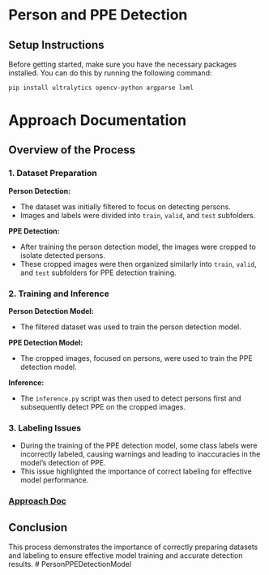 # Person and PPE Detection

## Setup Instructions

Before getting started, make sure you have the necessary packages installed. You can do this by running the following command:

```bash
pip install ultralytics opencv-python argparse lxml
```

# Approach Documentation

## Overview of the Process

### 1. Dataset Preparation

**Person Detection:**

- The dataset was initially filtered to focus on detecting persons.
- Images and labels were divided into `train`, `valid`, and `test` subfolders.

**PPE Detection:**

- After training the person detection model, the images were cropped to isolate detected persons.
- These cropped images were then organized similarly into `train`, `valid`, and `test` subfolders for PPE detection training.

### 2. Training and Inference

**Person Detection Model:**

- The filtered dataset was used to train the person detection model.

**PPE Detection Model:**

- The cropped images, focused on persons, were used to train the PPE detection model.

**Inference:**

- The `inference.py` script was then used to detect persons first and subsequently detect PPE on the cropped images.

### 3. Labeling Issues

- During the training of the PPE detection model, some class labels were incorrectly labeled, causing warnings and leading to inaccuracies in the model’s detection of PPE.
- This issue highlighted the importance of correct labeling for effective model performance.

### [Approach Doc](https://docs.google.com/document/d/1tld96ulpa4bboxbn4vVffRZV3me5BcoesNQqwI08WBI/edit?usp=sharing)

## Conclusion

This process demonstrates the importance of correctly preparing datasets and labeling to ensure effective model training and accurate detection results.
#   P e r s o n P P E D e t e c t i o n M o d e l  
 